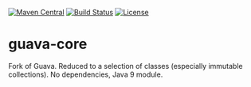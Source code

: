 [![Maven Central](https://img.shields.io/maven-central/v/com.github.gv2011/guava-core.svg)](https://repo1.maven.org/maven2/com/github/gv2011/guava-core/)
[![Build Status](https://travis-ci.org/gv2011/guava.svg?branch=dev)](https://travis-ci.org/gv2011/guava)
[![License](https://img.shields.io/badge/License-Apache%202.0-blue.svg)](https://opensource.org/licenses/Apache-2.0)

# guava-core

Fork of Guava.
Reduced to a selection of classes (especially immutable collections). 
No dependencies, Java 9 module.
